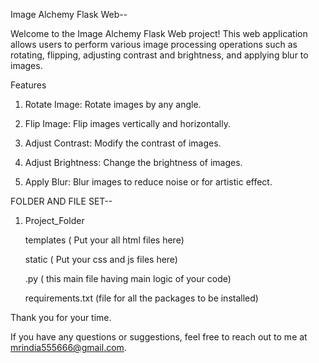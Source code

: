 Image Alchemy Flask Web--

Welcome to the Image Alchemy Flask Web project! This web application allows users to perform various image processing operations such as rotating, flipping, adjusting contrast and brightness, and applying blur to images.

Features

1. Rotate Image: Rotate images by any angle.

2. Flip Image: Flip images vertically and horizontally.

3. Adjust Contrast: Modify the contrast of images.

4. Adjust Brightness: Change the brightness of images.

5. Apply Blur: Blur images to reduce noise or for artistic effect.

FOLDER AND FILE SET--

1. Project_Folder

   templates ( Put your all html files here)

   static    ( Put your css and js files here)

   .py   ( this main file having main logic of your code)

   requirements.txt (file for all the packages to be installed)


Thank you for your time. 

If you have any questions or suggestions, feel free to reach out to me at mrindia555666@gmail.com.



